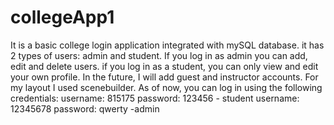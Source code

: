 # collegeApp1
It is a basic college login application integrated with mySQL database.
it has 2 types of users: admin and student. If you log in as admin you can add, edit and delete users. if you log in as a student, you can only view and edit your own profile. In the future, I will add guest and instructor accounts.
For my layout I used  scenebuilder. 
As of now, you can log in using the following credentials: 
username: 815175 password: 123456 - student 
username: 12345678 password: qwerty -admin
